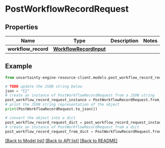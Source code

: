 # PostWorkflowRecordRequest


## Properties

Name | Type | Description | Notes
------------ | ------------- | ------------- | -------------
**workflow_record** | [**WorkflowRecordInput**](WorkflowRecordInput.md) |  | 

## Example

```python
from uncertainty-engine-resource-client.models.post_workflow_record_request import PostWorkflowRecordRequest

# TODO update the JSON string below
json = "{}"
# create an instance of PostWorkflowRecordRequest from a JSON string
post_workflow_record_request_instance = PostWorkflowRecordRequest.from_json(json)
# print the JSON string representation of the object
print(PostWorkflowRecordRequest.to_json())

# convert the object into a dict
post_workflow_record_request_dict = post_workflow_record_request_instance.to_dict()
# create an instance of PostWorkflowRecordRequest from a dict
post_workflow_record_request_from_dict = PostWorkflowRecordRequest.from_dict(post_workflow_record_request_dict)
```
[[Back to Model list]](../README.md#documentation-for-models) [[Back to API list]](../README.md#documentation-for-api-endpoints) [[Back to README]](../README.md)



